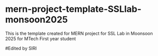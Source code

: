 # mern-project-template-SSLlab-monsoon2025
This is the template created for MERN project for SSL Lab in Moonsoon 2025 for MTech First year student 

#Edited by SIRI